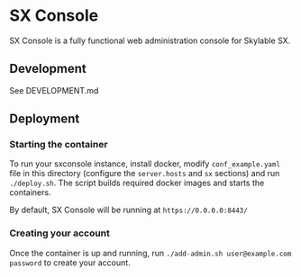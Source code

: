 # SX Console

SX Console is a fully functional web administration console for Skylable
SX.


## Development

See DEVELOPMENT.md


## Deployment

### Starting the container

To run your sxconsole instance, install docker, modify `conf_example.yaml`
file in this directory (configure the `server.hosts` and `sx` sections) and run
`./deploy.sh`. The script builds required docker images and starts
the containers.

By default, SX Console will be running at `https://0.0.0.0:8443/`


### Creating your account

Once the container is up and running, run `./add-admin.sh user@example.com
password` to create your account.
